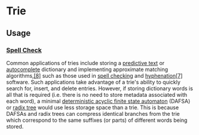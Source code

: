 # Trie

## Usage

### [Spell Check](https://github.com/ZacksAmber/Udacity-Data-Structure-Algorithms/blob/main/3/trie/trie_introduction.ipynb)

Common applications of tries include storing a [predictive text](https://en.wikipedia.org/wiki/Predictive_text) or [autocomplete](https://en.wikipedia.org/wiki/Autocomplete "Autocomplete") dictionary and implementing approximate matching algorithms,[[8]](https://en.wikipedia.org/wiki/Trie#cite_note-8) such as those used in [spell checking](https://en.wikipedia.org/wiki/Spell_checking "Spell checking") and [hyphenation](https://en.wikipedia.org/wiki/Hyphenation_algorithm "Hyphenation algorithm")[[7]](https://en.wikipedia.org/wiki/Trie#cite_note-Liang1983-7) software. Such applications take advantage of a trie's ability to quickly search for, insert, and delete entries. However, if storing dictionary words is all that is required (i.e. there is no need to store metadata associated with each word), a minimal [deterministic acyclic finite state automaton](https://en.wikipedia.org/wiki/Deterministic_acyclic_finite_state_automaton "Deterministic acyclic finite state automaton") (DAFSA) or [radix tree](https://en.wikipedia.org/wiki/Radix_tree "Radix tree") would use less storage space than a trie. This is because DAFSAs and radix trees can compress identical branches from the trie which correspond to the same suffixes (or parts) of different words being stored.